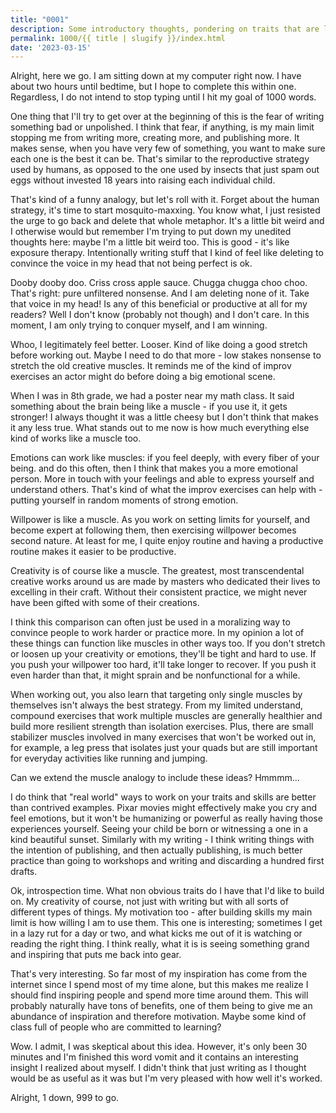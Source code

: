 ```yaml
---
title: "0001"
description: Some introductory thoughts, pondering on traits that are like muscles, and ideas for inspiration
permalink: 1000/{{ title | slugify }}/index.html
date: '2023-03-15'
---
```


Alright, here we go. I am sitting down at my computer right now. I have about two hours until bedtime, but I hope to complete this within one. Regardless, I do not intend to stop typing until I hit my goal of 1000 words.

One thing that I'll try to get over at the beginning of this is the fear of writing something bad or unpolished. I think that fear, if anything, is my main limit stopping me from writing more, creating more, and publishing more. It makes sense, when you have very few of something, you want to make sure each one is the best it can be. That's similar to the reproductive strategy used by humans, as opposed to the one used by insects that just spam out eggs without invested 18 years into raising each individual child.

That's kind of a funny analogy, but let's roll with it. Forget about the human strategy, it's time to start mosquito-maxxing. You know what, I just resisted the urge to go back and delete that whole metaphor. It's a little bit weird and I otherwise would but remember I'm trying to put down my unedited thoughts here: maybe I'm a little bit weird too. This is good - it's like exposure therapy. Intentionally writing stuff that I kind of feel like deleting to convince the voice in my head that not being perfect is ok.

Dooby dooby doo. Criss cross apple sauce. Chugga chugga choo choo. That's right: pure unfiltered nonsense. And I am deleting none of it. Take that voice in my head! Is any of this beneficial or productive at all for my readers? Well I don't know (probably not though) and I don't care. In this moment, I am only trying to conquer myself, and I am winning.

Whoo, I legitimately feel better. Looser. Kind of like doing a good stretch before working out. Maybe I need to do that more - low stakes nonsense to stretch the old creative muscles. It reminds me of the kind of improv exercises an actor might do before doing a big emotional scene.

When I was in 8th grade, we had a poster near my math class. It said something about the brain being like a muscle - if you use it, it gets stronger! I always thought it was a little cheesy but I don't think that makes it any less true. What stands out to me now is how much everything else kind of works like a muscle too. 

Emotions can work like muscles: if you feel deeply, with every fiber of your being. and do this often, then I think that makes you a more emotional person. More in touch with your feelings and able to express yourself and understand others. That's kind of what the improv exercises can help with - putting yourself in random moments of strong emotion.

Willpower is like a muscle. As you work on setting limits for yourself, and become expert at following them, then exercising willpower becomes second nature. At least for me, I quite enjoy routine and having a productive routine makes it easier to be productive.

Creativity is of course like a muscle. The greatest, most transcendental creative works around us are made by masters who dedicated their lives to excelling in their craft. Without their consistent practice, we might never have been gifted with some of their creations.

I think this comparison can often just be used in a moralizing way to convince people to work harder or practice more. In my opinion a lot of these things can function like muscles in other ways too. If you don't stretch or loosen up your creativity or emotions, they'll be tight and hard to use. If you push your willpower too hard, it'll take longer to recover. If you push it even harder than that, it might sprain and be nonfunctional for a while.

When working out, you also learn that targeting only single muscles by themselves isn't always the best strategy. From my limited understand, compound exercises that work multiple muscles are generally healthier and build more resilient strength than isolation exercises. Plus, there are small stabilizer muscles involved in many exercises that won't be worked out in, for example, a leg press that isolates just your quads but are still important for everyday activities like running and jumping.

Can we extend the muscle analogy to include these ideas? Hmmmm...

I do think that "real world" ways to work on your traits and skills are better than contrived examples. Pixar movies might effectively make you cry and feel emotions, but it won't be humanizing or powerful as really having those experiences yourself. Seeing your child be born or witnessing a one in a kind beautiful sunset. Similarly with my writing - I think writing things with the intention of publishing, and then actually publishing, is much better practice than going to workshops and writing and discarding a hundred first drafts.

Ok, introspection time. What non obvious traits do I have that I'd like to build on. My creativity of course, not just with writing but with all sorts of different types of things. My motivation too - after building skills my main limit is how willing I am to use them. This one is interesting; sometimes I get in a lazy rut for a day or two, and what kicks me out of it is watching or reading the right thing. I think really, what it is is seeing something grand and inspiring that puts me back into gear.

That's very interesting. So far most of my inspiration has come from the internet since I spend most of my time alone, but this makes me realize I should find inspiring people and spend more time around them. This will probably naturally have tons of benefits, one of them being to give me an abundance of inspiration and therefore motivation. Maybe some kind of class full of people who are committed to learning?

Wow. I admit, I was skeptical about this idea. However, it's only been 30 minutes and I'm finished this word vomit and it contains an interesting insight I realized about myself. I didn't think that just writing as I thought would be as useful as it was but I'm very pleased with how well it's worked.

Alright, 1 down, 999 to go.